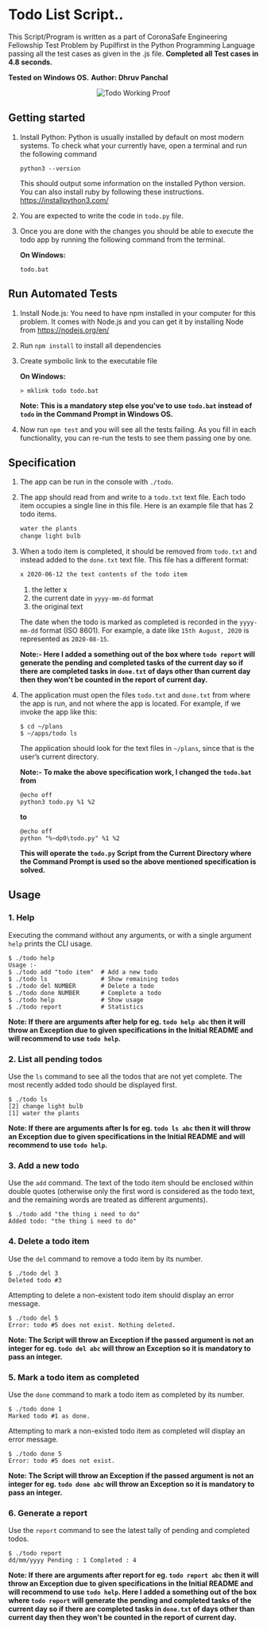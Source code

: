 # Todo List Script..

This Script/Program is written as a part of CoronaSafe Engineering Fellowship Test Problem by Pupilfirst in the Python Programming Language passing all the test cases as given in the .js file. **Completed all Test cases in 4.8 seconds.**

**Tested on Windows OS.**
**Author: Dhruv Panchal**

<p align="center">
	<img src="https://user-images.githubusercontent.com/72680045/103451547-3ed36900-4ceb-11eb-99a9-5ac160fb0314.PNG" alt="Todo Working Proof">
</p>

## Getting started

1. Install Python: Python is usually installed by default on most modern systems. To check what your currently have, open a terminal and run the following command
    ```
    python3 --version
    ```
    This should output some information on the installed Python version.
    You can also install ruby by following these instructions. https://installpython3.com/

2. You are expected to write the code in `todo.py` file.

3. Once you are done with the changes you should be able to execute the todo app by running the following command from the terminal.

   **On Windows:**

   ```
   todo.bat
   ```

## Run Automated Tests

1. Install Node.js: You need to have npm installed in your computer for this problem. It comes with Node.js and you can get it by installing Node from https://nodejs.org/en/

2. Run `npm install` to install all dependencies

3. Create symbolic link to the executable file

   **On Windows:**

   ```
   > mklink todo todo.bat
   ```
   **Note: This is a mandatory step else you've to use `todo.bat` instead of `todo` in the Command Prompt in Windows OS.**

4. Now run `npm test` and you will see all the tests failing. As you fill in each functionality, you can re-run the tests to see them passing one by one.

## Specification

1. The app can be run in the console with `./todo`.

2. The app should read from and write to a `todo.txt` text file. Each todo item occupies a single line in this file. Here is an example file that has 2 todo items.

    ```txt
    water the plants
    change light bulb
    ```

3.  When a todo item is completed, it should be removed from `todo.txt` and instead added to the `done.txt` text file. This file has a different format:

    ```txt
    x 2020-06-12 the text contents of the todo item
    ```

    1. the letter x
    2. the current date in `yyyy-mm-dd` format
    3. the original text

    The date when the todo is marked as completed is recorded in the `yyyy-mm-dd` format (ISO 8601). For example, a date like `15th August, 2020` is represented as `2020-08-15`.

    **Note:- Here I added a something out of the box where `todo report` will generate the pending and completed tasks of the current day so if there are completed tasks in `done.txt` of days other than current day then they won't be counted in the report of current day.**

4.  The application must open the files `todo.txt` and `done.txt` from where the app is run, and not where the app is located. For example, if we invoke the app like this:

    ```
    $ cd ~/plans
    $ ~/apps/todo ls
    ```
    The application should look for the text files in `~/plans`, since that is the user’s current directory.

    **Note:- To make the above specification work, I changed the `todo.bat` from**
    ```
    @echo off
    python3 todo.py %1 %2
    ``` 
    **to**
    ```
    @echo off
    python "%~dp0\todo.py" %1 %2
    ```
    **This will operate the `todo.py` Script from the Current Directory where the Command Prompt is used so the above mentioned specification is solved.**



## Usage

### 1. Help

Executing the command without any arguments, or with a single argument `help` prints the CLI usage.

```
$ ./todo help
Usage :-
$ ./todo add "todo item"  # Add a new todo
$ ./todo ls               # Show remaining todos
$ ./todo del NUMBER       # Delete a todo
$ ./todo done NUMBER      # Complete a todo
$ ./todo help             # Show usage
$ ./todo report           # Statistics
```
**Note: If there are arguments after help for eg. `todo help abc` then it will throw an Exception due to given specifications in the Initial README and will recommend to use `todo help`.**

### 2. List all pending todos

Use the `ls` command to see all the todos that are not yet complete. The most recently added todo should be displayed first.

```
$ ./todo ls
[2] change light bulb
[1] water the plants
```
**Note: If there are arguments after ls for eg. `todo ls abc` then it will throw an Exception due to given specifications in the Initial README and will recommend to use `todo help`.**

### 3. Add a new todo

Use the `add` command. The text of the todo item should be enclosed within double quotes (otherwise only the first word is considered as the todo text, and the remaining words are treated as different arguments).

```
$ ./todo add "the thing i need to do"
Added todo: "the thing i need to do"
```

### 4. Delete a todo item

Use the `del` command to remove a todo item by its number.

```
$ ./todo del 3
Deleted todo #3
```

Attempting to delete a non-existent todo item should display an error message.

```
$ ./todo del 5
Error: todo #5 does not exist. Nothing deleted.
```
**Note: The Script will throw an Exception if the passed argument is not an integer for eg. `todo del abc` will throw an Exception so it is mandatory to pass an integer.**

### 5. Mark a todo item as completed

Use the `done` command to mark a todo item as completed by its number.

```
$ ./todo done 1
Marked todo #1 as done.
```

Attempting to mark a non-existed todo item as completed will display an error message.

```
$ ./todo done 5
Error: todo #5 does not exist.
```
**Note: The Script will throw an Exception if the passed argument is not an integer for eg. `todo done abc` will throw an Exception so it is mandatory to pass an integer.**

### 6. Generate a report

Use the `report` command to see the latest tally of pending and completed todos.

```
$ ./todo report
dd/mm/yyyy Pending : 1 Completed : 4
```
**Note: If there are arguments after report for eg. `todo report abc` then it will throw an Exception due to given specifications in the Initial README and will recommend to use `todo help`. Here I added a something out of the box where `todo report` will generate the pending and completed tasks of the current day so if there are completed tasks in `done.txt` of days other than current day then they won't be counted in the report of current day.**